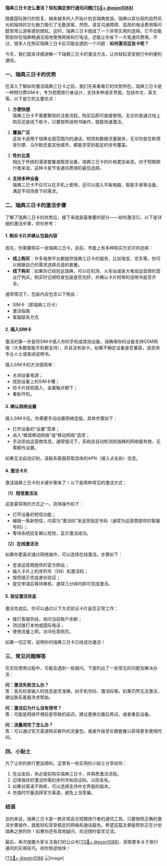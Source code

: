 **瑞典三日卡怎么激活？轻松搞定旅行通讯问题[[TG💪+ @esim1088](https://t.me/s/esim1088)]**

随着国际旅行的恢复，越来越多的人开始计划去瑞典旅游。瑞典以其壮丽的自然风光和独特的文化魅力吸引了无数游客。然而，语言沟通障碍、高昂的电话费用等问题常常让游客感到困扰。这时，瑞典三日卡就成了一个非常实用的选择。它不仅能帮助你在瑞典畅通无阻地使用网络和打电话，还能让你省下一大笔通讯费用。不过，很多人在购买瑞典三日卡后可能会遇到一个问题：**如何激活这张卡呢？**

今天，我们就来详细讲解一下瑞典三日卡的激活方法，让你轻松享受旅行中的便利通信。

### 一、瑞典三日卡的优势

在深入了解如何激活瑞典三日卡之前，我们先来看看它的优势所在。瑞典三日卡是一种预付费SIM卡，专为短期旅行者设计，支持多种语言界面，包括中文、英文等。以下是它的主要优点：

1. **方便快捷**  
   瑞典三日卡不需要繁琐的注册流程，购买后即可直接使用。无论你是通过线上购买还是线下取卡，只要按照说明书操作，就能快速激活。

2. **覆盖广泛**  
   这张卡适用于瑞典全国范围内的通话、短信和数据流量服务，无论你是在斯德哥尔摩、马尔默还是其他城市，都能享受到稳定的信号覆盖。

3. **性价比高**  
   相比于传统的漫游套餐或租赁设备，瑞典三日卡的价格更加亲民。对于短期旅行者来说，这种卡是节省通讯费用的最佳选择。

4. **支持多种设备**  
   瑞典三日卡不仅可以在手机上使用，还可以插入平板电脑、智能手表等设备，满足不同场景下的需求。

### 二、瑞典三日卡的激活步骤

了解了瑞典三日卡的优势后，接下来就是最重要的部分——如何激活它。以下是详细的激活步骤，供你参考：

#### 1. 购买卡片并确认包装内容

首先，你需要购买一张瑞典三日卡。目前，市面上有多种购买方式可供选择：

- **线上购买**：许多电商平台都提供瑞典三日卡的服务，比如淘宝、京东等。你可以根据自己的需求选择合适的套餐。
- **线下购买**：如果你已经到达瑞典，可以在机场、火车站或各大电信运营商的营业厅购买。购买时记得检查包装是否完好，并确认卡片附带的说明书是否齐全。

通常情况下，包装内会包含以下物品：
- SIM卡（即瑞典三日卡）
- 激活指南
- 客服联系方式

#### 2. 插入SIM卡

激活的第一步是将SIM卡插入你的手机或其他设备。请确保你的设备支持GSM网络（大多数智能手机都支持），并且没有锁卡。如果不确定设备是否兼容，请咨询专业人士或查阅说明书。

插入SIM卡的方法很简单：
- 关闭设备电源；
- 找到设备上的SIM卡槽；
- 将卡片轻轻插入，金属触点朝下；
- 重新开机。

#### 3. 确认网络设置

插入SIM卡后，你需要手动设置网络连接。具体步骤如下：

- 打开设备的“设置”菜单；
- 进入“蜂窝移动网络”或“移动网络”选项；
- 手动添加运营商信息。通常情况下，系统会自动检测到瑞典的网络服务商，无需额外设置。

如果无法自动识别，请联系客服获取具体的APN（接入点名称）信息。

#### 4. 激活卡片

激活瑞典三日卡的关键步骤来了！以下是两种常见的激活方式：

**（1）短信激活法**

这是最常用的方式之一。具体操作如下：
- 打开设备的短信功能；
- 编辑一条新短信，内容为“激活码”发送至指定号码（通常为运营商提供的客服号码）；
- 等待系统回复确认短信，显示激活成功。

**（2）在线激活法**

如果你更喜欢通过网络操作，可以选择在线激活。步骤如下：
- 登录运营商提供的官方网站；
- 输入卡片上的序列号（SN）和激活码；
- 按照提示完成身份验证；
- 提交申请后等待审核，通常几分钟内即可完成激活。

#### 5. 验证激活状态

激活完成后，你可以通过以下方式验证卡片是否正常工作：
- 拨打客服热线，询问当前账户余额；
- 测试拨打本地或国际电话；
- 使用流量上网，访问任意网页。

如果一切正常，说明你的瑞典三日卡已经成功激活！

### 三、常见问题解答

在实际使用过程中，可能会遇到一些疑问。下面列出了一些常见的问题及解决办法：

**问：激活失败怎么办？**  
答：首先检查输入的信息是否准确，如手机号码、激活码等。如果仍然无法激活，建议联系客服寻求帮助。

**问：激活后为什么没有信号？**  
答：可能是网络环境较差导致的延迟。建议更换位置后再试，或者重启设备。

**问：流量用完了怎么办？**  
答：可以通过官方渠道购买额外的流量包，或者升级至长期套餐以获得更多使用时间。

### 四、小贴士

为了让你的旅行更加顺利，这里有一些实用的小贴士分享给你：

1. 在出发前，务必提前购买瑞典三日卡，并熟悉激活流程。
2. 记得保存好激活所需的序列号和验证码，以防丢失。
3. 如果对英语不熟练，可以选择支持中文界面的版本。
4. 充值时尽量选择官方渠道，避免上当受骗。

### 结语

总的来说，瑞典三日卡是一款非常适合短期旅行者的通讯工具。只要按照正确的激活步骤操作，就能轻松享受稳定的网络和通话服务。希望这篇文章能帮到正在计划瑞典之旅的你！如果你还有其他疑问，欢迎随时留言交流。

最后，再次提醒大家关注我们的公众号[[TG💪+ @esim1088](https://t.me/s/esim1088)]，获取更多关于旅行通讯的实用技巧。祝你旅途愉快！

[[TG💪+ @esim1088](https://t.me/s/esim1088) ![Image](https://i.postimg.cc/4NQfJmqS/Snipaste-2025-05-13-00-14-12.png)]